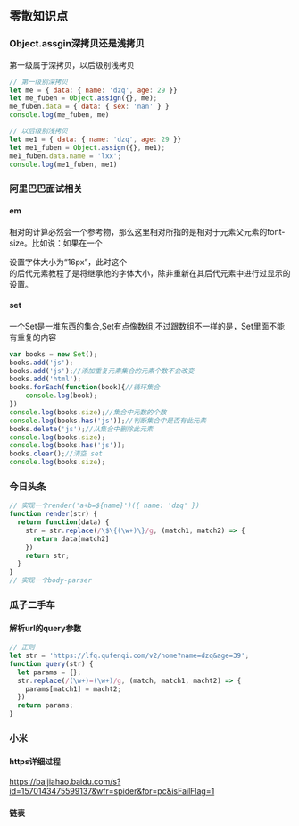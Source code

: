## 零散知识点

### Object.assgin深拷贝还是浅拷贝
第一级属于深拷贝，以后级别浅拷贝

```javascript
// 第一级别深拷贝
let me = { data: { name: 'dzq', age: 29 }}
let me_fuben = Object.assign({}, me);
me_fuben.data = { data: { sex: 'nan' } }
console.log(me_fuben, me)

// 以后级别浅拷贝
let me1 = { data: { name: 'dzq', age: 29 }}
let me1_fuben = Object.assign({}, me1);
me1_fuben.data.name = 'lxx';
console.log(me1_fuben, me1)
```
### 阿里巴巴面试相关
#### em
相对的计算必然会一个参考物，那么这里相对所指的是相对于元素父元素的font-size。比如说：如果在一个<div>设置字体大小为“16px”，此时这个<div>的后代元素教程了是将继承他的字体大小，除非重新在其后代元素中进行过显示的设置。

#### set
一个Set是一堆东西的集合,Set有点像数组,不过跟数组不一样的是，Set里面不能有重复的内容
```javascript
var books = new Set();
books.add('js');
books.add('js');//添加重复元素集合的元素个数不会改变
books.add('html');
books.forEach(function(book){//循环集合
    console.log(book);
})
console.log(books.size);//集合中元数的个数
console.log(books.has('js'));//判断集合中是否有此元素
books.delete('js');//从集合中删除此元素
console.log(books.size);
console.log(books.has('js'));
books.clear();//清空 set
console.log(books.size);
```

### 今日头条
```javascript
// 实现一个render('a+b=${name}')({ name: 'dzq' })
function render(str) {
  return function(data) {
    str = str.replace(/\$\{(\w+)\}/g, (match1, match2) => {
      return data[match2]
    })
    return str;
  }
}
// 实现一个body-parser

```

### 瓜子二手车
#### 解析url的query参数
```javascript
// 正则
let str = 'https://lfq.qufenqi.com/v2/home?name=dzq&age=39';
function query(str) {
  let params = {};
  str.replace(/(\w+)=(\w+)/g, (match, match1, macht2) => {
    params[match1] = macht2;
  })
  return params;
}
```

### 小米
#### https详细过程
https://baijiahao.baidu.com/s?id=1570143475599137&wfr=spider&for=pc&isFailFlag=1

#### 链表


